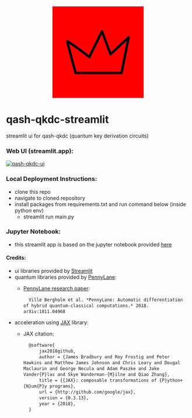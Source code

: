 <p align='center'><img src="img/ui-streamlit-red.png" width="250"></p>

# qash-qkdc-streamlit
streamlit ui for qash-qkdc (quantum key derivation circuits)

### Web UI (streamlit.app): 
[![qash-qkdc-ui](https://static.streamlit.io/badges/streamlit_badge_black_white.svg)](https://qkdc-ui.streamlit.app/)
  
### Local Deployment Instructions:
- clone this repo
- navigate to cloned repository
- install packages from requirements.txt and run command below (inside python env)
  - streamlit run main.py

### Jupyter Notebook:
- this streamlit app is based on the jupyter notebook provided [here](https://github.com/TimeMelt/qash-qkdc)
 
#### Credits:
- ui libraries provided by [Streamlit]("https://github.com/streamlit/streamlit")
- quantum libraries provided by [PennyLane](https://github.com/PennyLaneAI/pennylane): 
    - [PennyLane research paper](https://arxiv.org/abs/1811.04968): 
        
            Ville Bergholm et al. *PennyLane: Automatic differentiation of hybrid quantum-classical computations.* 2018. arXiv:1811.04968
- acceleration using [JAX]("https://github.com/google/jax") library: 
    - JAX citation:

            @software{
                jax2018github,
                author = {James Bradbury and Roy Frostig and Peter Hawkins and Matthew James Johnson and Chris Leary and Dougal Maclaurin and George Necula and Adam Paszke and Jake Vander{P}las and Skye Wanderman-{M}ilne and Qiao Zhang},
                title = {{JAX}: composable transformations of {P}ython+{N}um{P}y programs},
                url = {http://github.com/google/jax},
                version = {0.3.13},
                year = {2018},
            }
